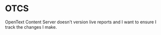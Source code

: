 # OTCS
OpenText Content Server doesn't version live reports and I want to ensure I track the changes I make.
